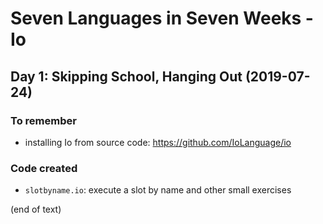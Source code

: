 # Seven Languages in Seven Weeks - Io

## Day 1: Skipping School, Hanging Out (2019-07-24)

### To remember

- installing Io from source code: https://github.com/IoLanguage/io

### Code created

- `slotbyname.io`: execute a slot by name and other small exercises

(end of text)